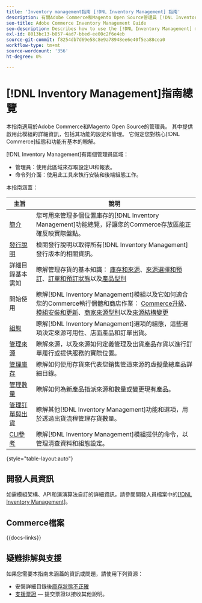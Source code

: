 ```yaml
---
title: 'Inventory management指南 [!DNL Inventory Management] 指南'
description: 有關Adobe Commerce和Magento Open Source管理員 [!DNL Inventory Management] 的完整資訊，包括移轉和設定。
seo-title: Adobe Commerce Inventory Management Guide
seo-description: Describes how to use the [!DNL Inventory Management] module in Adobe Commerce or Magento Open Source.
exl-id: 8013bc13-b057-4ad7-bbed-ee00c2f6e4eb
source-git-commit: f8254db7d69e58c8e9a78948ee6e40f5ea88cea0
workflow-type: tm+mt
source-wordcount: '356'
ht-degree: 0%

---
```


# [!DNL Inventory Management]指南總覽

本指南適用於Adobe Commerce和Magento Open Source的管理員。 其中提供啟用此模組的詳細資訊，包括其功能的設定和管理。 它假定您對核心[!DNL Commerce]組態和功能有基本的瞭解。

[!DNL Inventory Management]有兩個管理員區域：

- 管理員：使用此區域來存取設定UI和報表。
- 命令列介面：使用此工具來執行安裝和後端組態工作。

本指南涵蓋：

| 主旨 | 說明 |
| ------- | ----------- |
| [簡介](introduction.md) | 您可用來管理多個位置庫存的[!DNL Inventory Management]功能總覽，好讓您的Commerce存放區能正確反映實際盤點。 |
| [發行說明](release-notes.md) | 檢閱發行說明以取得所有[!DNL Inventory Management]發行版本的相關資訊。 |
| 詳細目錄基本需知 | 瞭解管理存貨的基本知識： [庫存和來源](sources-stocks.md)、[來源選擇和預訂](selection-reservations.md)、[訂單和預訂狀態](order-status.md)以及[產品型別](product-types.md) |
| 開始使用 | 瞭解[!DNL Inventory Management]模組以及它如何適合您的Commerce執行個體和商店作業： [Commerce升級](migrate.md)、[模組安裝和更新](install-update.md)、[商家來源型別](merchant-sourcing.md)以及[來源結構變更](expand-restructure.md) |
| [組態](configuration.md) | 瞭解[!DNL Inventory Management]選項的組態，這些選項決定來源可用性、店面產品和訂單出貨。 |
| [管理來源](sources-manage.md) | 瞭解來源，以及來源如何定義管理及出貨產品存貨以進行訂單履行或提供服務的實際位置。 |
| [管理庫存](stocks-manage.md) | 瞭解如何使用存貨來代表您銷售管道來源的虛擬彙總產品詳細目錄。 |
| [管理數量](quantities-manage.md) | 瞭解如何為新產品指派來源和數量或變更現有產品。 |
| [管理訂單與出貨](shipments.md) | 瞭解其他[!DNL Inventory Management]功能和選項，用於透過出貨流程管理存貨數量。 |
| [CLI參考](cli.md) | 瞭解[!DNL Inventory Management]模組提供的命令，以管理清查資料和組態設定。 |

{style="table-layout:auto"}

## 開發人員資訊

如需模組架構、API和演演算法自訂的詳細資訊，請參閱開發人員檔案中的[[!DNL Inventory Management]](https://developer.adobe.com/commerce/webapi/rest/inventory/)。

## Commerce檔案

{{docs-links}}

## 疑難排解與支援

如果您需要本指南未涵蓋的資訊或問題，請使用下列資源：

- 安裝詳細目錄後[庫存狀態不正確](https://experienceleague.adobe.com/docs/commerce-knowledge-base/kb/troubleshooting/miscellaneous/stock-status-incorrect-after-magento-inventory-install.html)
- [支援票證](https://experienceleague.adobe.com/docs/commerce-knowledge-base/kb/help-center-guide/magento-help-center-user-guide.html#submit-ticket) — 提交票證以接收其他說明。
